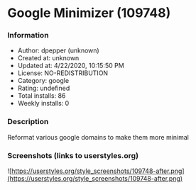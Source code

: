 # Google Minimizer (109748)

### Information
- Author: dpepper (unknown)
- Created at: unknown
- Updated at: 4/22/2020, 10:15:50 PM
- License: NO-REDISTRIBUTION
- Category: google
- Rating: undefined
- Total installs: 86
- Weekly installs: 0


### Description
Reformat various google domains to make them more minimal


### Screenshots (links to userstyles.org)
![https://userstyles.org/style_screenshots/109748-after.png](https://userstyles.org/style_screenshots/109748-after.png)


